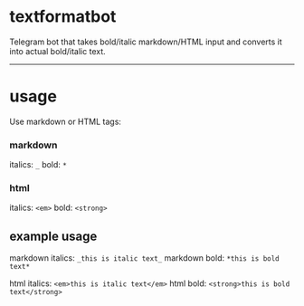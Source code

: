 # textformatbot
Telegram bot that takes bold/italic markdown/HTML input and converts it into actual bold/italic text.

---

# usage

Use markdown or HTML tags:

### markdown

italics: `_`
bold: `*`

### html

italics: `<em>`
bold: `<strong>`

## example usage

markdown italics: `_this is italic text_`
markdown bold: `*this is bold text*`

html italics: `<em>this is italic text</em>`
html bold: `<strong>this is bold text</strong>`
